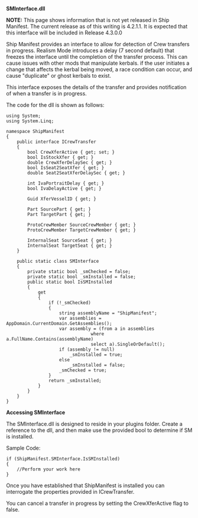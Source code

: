**SMInterface.dll**

**NOTE:**  This page shows information that is not yet released in Ship Manifest.   The current release as of this writing is 4.2.1.1.  It is expected that this interface will be included in Release 4.3.0.0

Ship Manifest provides an interface to allow for detection of Crew transfers in progress.  Realism Mode introduces a delay (7 second default) that freezes the interface until the completion of the transfer process.  This can cause issues with other mods that manipulate kerbals.  if the user initiates a change that affects the kerbal being moved, a race condition can occur, and cause "duplicate" or ghost kerbals to exist.

This interface exposes the details of the transfer and provides notification of when a transfer is in progress.

The code for the dll is shown as follows:

    using System;
    using System.Linq;

    namespace ShipManifest
    {
        public interface ICrewTransfer
        {
            bool CrewXferActive { get; set; }
            bool IsStockXfer { get; }
            double CrewXferDelaySec { get; }
            bool IsSeat2SeatXfer { get; }
            double Seat2SeatXferDelaySec { get; }

            int IvaPortraitDelay { get; }
            bool IvaDelayActive { get; }

            Guid XferVesselID { get; }

            Part SourcePart { get; }
            Part TargetPart { get; }

            ProtoCrewMember SourceCrewMember { get; }
            ProtoCrewMember TargetCrewMember { get; }

            InternalSeat SourceSeat { get; }
            InternalSeat TargetSeat { get; }
        }

        public static class SMInterface
        {
            private static bool _smChecked = false;
            private static bool _smInstalled = false;
            public static bool IsSMInstalled
            {
                get
                {
                    if (!_smChecked)
                    {
                        string assemblyName = "ShipManifest";
                        var assemblies = AppDomain.CurrentDomain.GetAssemblies();
                        var assembly = (from a in assemblies
                                    where a.FullName.Contains(assemblyName)
                                    select a).SingleOrDefault();
                        if (assembly != null)
                            _smInstalled = true;
                        else
                            _smInstalled = false;
                        _smChecked = true;
                    }
                    return _smInstalled;
                }
            }
        }
    }

**Accessing SMInterface**

The SMInterface.dll is designed to reside in your plugins folder.  Create a reference to the dll, and then make use the provided bool to determine if SM is installed.

Sample Code:

    if (ShipManifest.SMInterface.IsSMInstalled)
    {
        //Perform your work here
    }

Once you have established that ShipManifest is installed you can interrogate the properties provided in ICrewTransfer.

You can cancel a transfer in progress by setting the CrewXferActive flag to false.
